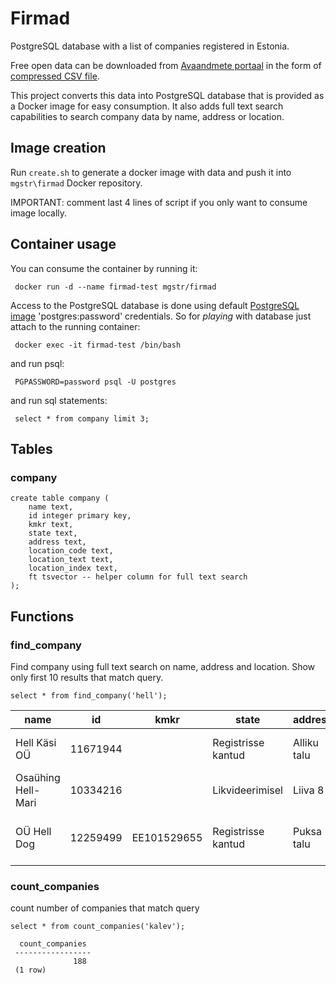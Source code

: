 # Firmad
PostgreSQL database with a list of companies registered in Estonia.

Free open data can be downloaded from [Avaandmete portaal](https://opendata.riik.ee/dataset/http-avaandmed-rik-ee-andmed-ariregister) in the form of [compressed CSV file](http://avaandmed.rik.ee/andmed/ARIREGISTER/ariregister_csv.zip).

This project converts this data into PostgreSQL database that is provided as a Docker image for easy consumption. It also adds full text search capabilities to search company data by name, address or location.

## Image creation

Run `create.sh` to generate a docker image with data and push it into `mgstr\firmad` Docker repository.

IMPORTANT: comment last 4 lines of script if you only want to consume image locally.

## Container usage

You can consume the container by running it:

     docker run -d --name firmad-test mgstr/firmad

Access to the PostgreSQL database is done using default [PostgreSQL image](https://hub.docker.com/_/postgres/) 'postgres:password' credentials.
So for *playing* with database just attach to the running container:

     docker exec -it firmad-test /bin/bash

and run psql:

     PGPASSWORD=password psql -U postgres

and run sql statements:

     select * from company limit 3;

## Tables

### company

    create table company (
        name text,
        id integer primary key,
        kmkr text,
        state text,
        address text,
        location_code text,
        location_text text,
        location_index text,
        ft tsvector -- helper column for full text search
    );

## Functions

### find_company

Find company using full text search on name, address and location. Show only first 10 results that match query.

`select * from find_company('hell');`

|        name        |    id    |    kmkr     |       state        |   address   | location_code |             location_text              | location_index |
|--------------------|----------|-------------|--------------------|-------------|---------------|----------------------------------------|----------------|
| Hell Käsi OÜ       | 11671944 |             | Registrisse kantud | Alliku talu | 1018          | Aakre küla, Puka vald, Valgamaa        | 67202          |
| Osaühing Hell-Mari | 10334216 |             | Likvideerimisel    | Liiva 8     | 0349          | Kuressaare                             | EE3300         |
| OÜ Hell Dog        | 12259499 | EE101529655 | Registrisse kantud | Puksa talu  | 8574          | Tännassilma küla, Põlva vald, Põlvamaa | 63224          |

### count_companies

count number of companies that match query

`select * from count_companies('kalev');`

      count_companies 
     -----------------
                  188
     (1 row)
